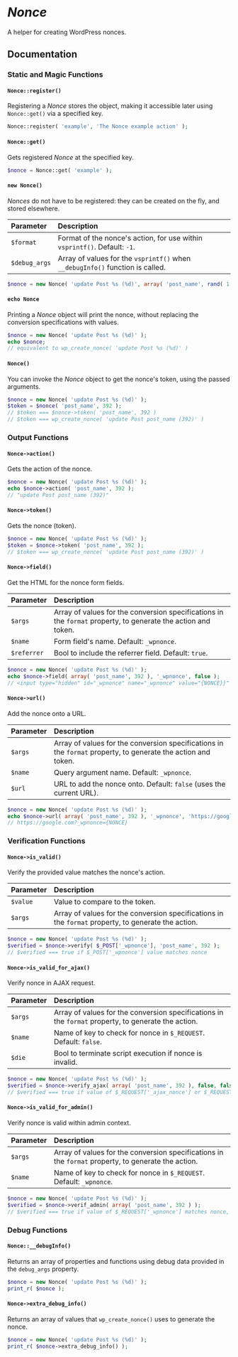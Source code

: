 # _Nonce_

A helper for creating WordPress nonces.

## Documentation

### Static and Magic Functions

#### `Nonce::register()`

Registering a _Nonce_ stores the object, making it accessible later using `Nonce::get()` via a specified key.

```php
Nonce::register( 'example', 'The Nonce example action' );
```

#### `Nonce::get()`

Gets registered _Nonce_ at the specified key.

```php
$nonce = Nonce::get( 'example' );
```

#### `new Nonce()`

_Nonces_ do not have to be registered: they can be created on the fly, and stored elsewhere.

|Parameter|Description|
|:---|:---|
|`$format`|Format of the nonce's action, for use within `vsprintf()`. Default: `-1`.|
|`$debug_args`|Array of values for the `vsprintf()` when `__debugInfo()` function is called.|

```php
$nonce = new Nonce( 'update Post %s (%d)', array( 'post_name', rand( 1, 100 ) ) );
```

#### `echo Nonce`

Printing a _Nonce_ object will print the nonce, without replacing the conversion specifications with values.

```php
$nonce = new Nonce( 'update Post %s (%d)' );
echo $nonce;
// equivalent to wp_create_nonce( 'update Post %s (%d)' )
```

#### `Nonce()`

You can invoke the _Nonce_ object to get the nonce's token, using the passed arguments.

```php
$nonce = new Nonce( 'update Post %s (%d)' );
$token = $nonce( 'post_name', 392 );
// $token === $nonce->token( 'post_name', 392 )
// $token === wp_create_nonce( 'update Post post_name (392)' )
```

### Output Functions

#### `Nonce->action()`

Gets the action of the nonce.

```php
$nonce = new Nonce( 'update Post %s (%d)' );
echo $nonce->action( 'post_name', 392 );
// "update Post post_name (392)"
```

#### `Nonce->token()`

Gets the nonce (token).

```php
$nonce = new Nonce( 'update Post %s (%d)' );
$token = $nonce->token( 'post_name', 392 );
// $token === wp_create_nonce( 'update Post post_name (392)' )
```

#### `Nonce->field()`

Get the HTML for the nonce form fields.

|Parameter|Description|
|:---|:---|
|`$args`|Array of values for the conversion specifications in the `format` property, to generate the action and token.|
|`$name`|Form field's name. Default: `_wpnonce`.|
|`$referrer`|Bool to include the referrer field. Default: `true`.|

```php
$nonce = new Nonce( 'update Post %s (%d)' );
echo $nonce->field( array( 'post_name', 392 ), '_wpnonce', false );
// <input type="hidden" id="_wpnonce" name="_wpnonce" value="{NONCE}}" />
```

#### `Nonce->url()`

Add the nonce onto a URL.

|Parameter|Description|
|:---|:---|
|`$args`|Array of values for the conversion specifications in the `format` property, to generate the action and token.|
|`$name`|Query argument name. Default: `_wpnonce`.|
|`$url`|URL to add the nonce onto. Default: `false` (uses the current URL).|

```php
$nonce = new Nonce( 'update Post %s (%d)' );
echo $nonce->url( array( 'post_name', 392 ), '_wpnonce', 'https://google.com' );
// https://google.com?_wpnonce={NONCE}
```

### Verification Functions

#### `Nonce->is_valid()`

Verify the provided value matches the nonce's action.

|Parameter|Description|
|:---|:---|
|`$value`|Value to compare to the token.|
|`$args`|Array of values for the conversion specifications in the `format` property, to generate the action.|

```php
$nonce = new Nonce( 'update Post %s (%d)' );
$verified = $nonce->verify( $_POST['_wpnonce'], 'post_name', 392 );
// $verified === true if $_POST['_wpnonce'] value matches nonce
```

#### `Nonce->is_valid_for_ajax()`

Verify nonce in AJAX request.

|Parameter|Description|
|:---|:---|
|`$args`|Array of values for the conversion specifications in the `format` property, to generate the action.|
|`$name`|Name of key to check for nonce in `$_REQUEST`. Default: `false`.|
|`$die`|Bool to terminate script execution if nonce is invalid.|

```php
$nonce = new Nonce( 'update Post %s (%d)' );
$verified = $nonce->verify_ajax( array( 'post_name', 392 ), false, false );
// $verified === true if value of $_REQUEST['_ajax_nonce'] or $_REQUEST['_wpnonce'] matches nonce
```

#### `Nonce->is_valid_for_admin()`

Verify nonce is valid within admin context.

|Parameter|Description|
|:---|:---|
|`$args`|Array of values for the conversion specifications in the `format` property, to generate the action.|
|`$name`|Name of key to check for nonce in `$_REQUEST`. Default: `_wpnonce`.|

```php
$nonce = new Nonce( 'update Post %s (%d)' );
$verified = $nonce->verif_admin( array( 'post_name', 392 ) );
// $verified === true if value of $_REQUEST['_wpnonce'] matches nonce, and referrer is the admin
```

### Debug Functions

#### `Nonce::__debugInfo()`

Returns an array of properties and functions using debug data provided in the `debug_args` property.

```php
$nonce = new Nonce( 'update Post %s (%d)' );
print_r( $nonce );
```

#### `Nonce->extra_debug_info()`

Returns an array of values that `wp_create_nonce()` uses to generate the nonce.

```php
$nonce = new Nonce( 'update Post %s (%d)' );
print_r( $nonce->extra_debug_info() );
```